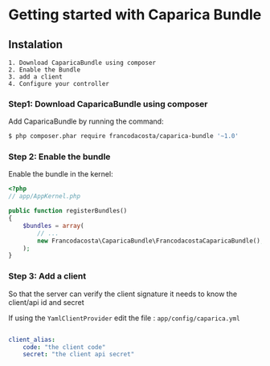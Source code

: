 # Getting started with Caparica Bundle

## Instalation


    1. Download CaparicaBundle using composer
    2. Enable the Bundle
    3. add a client
    4. Configure your controller

### Step1: Download CaparicaBundle using composer

Add CaparicaBundle by running the command:

``` bash
$ php composer.phar require francodacosta/caparica-bundle '~1.0'
```

### Step 2: Enable the bundle

Enable the bundle in the kernel:

``` php
<?php
// app/AppKernel.php

public function registerBundles()
{
    $bundles = array(
        // ...
        new Francodacosta\CaparicaBundle\FrancodacostaCaparicaBundle(),
    );
}
```

### Step 3: Add a client

So that the server can verify the client signature it needs to know the client/api id and secret

If using the ```YamlClientProvider``` edit the file : ```app/config/caparica.yml```

```yaml

client_alias:
    code: "the client code"
    secret: "the client api secret"

```
